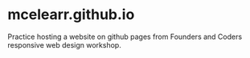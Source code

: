 # mcelearr.github.io

Practice hosting a website on github pages from Founders and Coders responsive web design workshop.
